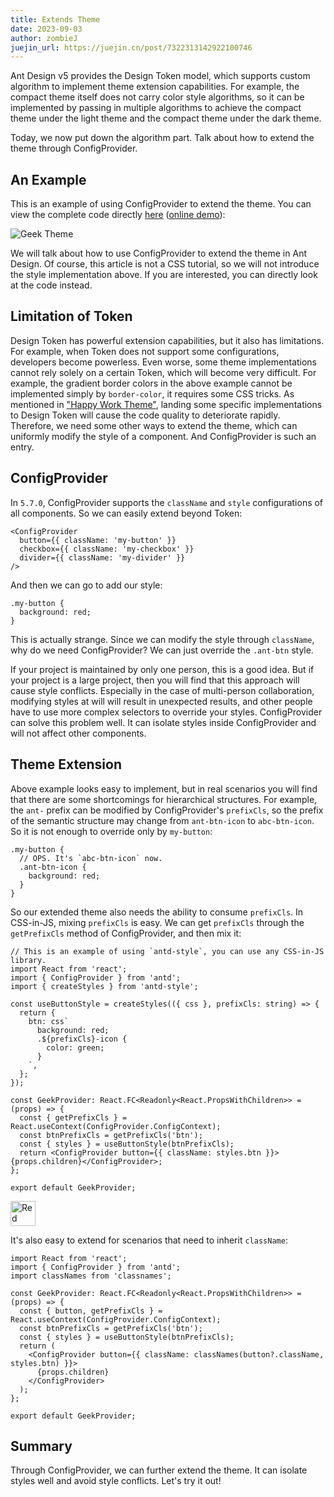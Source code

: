 ```yaml
---
title: Extends Theme
date: 2023-09-03
author: zombieJ
juejin_url: https://juejin.cn/post/7322313142922100746
---
```


Ant Design v5 provides the Design Token model, which supports custom algorithm to implement theme extension capabilities. For example, the compact theme itself does not carry color style algorithms, so it can be implemented by passing in multiple algorithms to achieve the compact theme under the light theme and the compact theme under the dark theme.

Today, we now put down the algorithm part. Talk about how to extend the theme through ConfigProvider.

## An Example

This is an example of using ConfigProvider to extend the theme. You can view the complete code directly [here](https://github.com/zombieJ/antd-geek-theme-sample) ([online demo](https://zombiej.github.io/antd-geek-theme-sample/demos/theme)):

![Geek Theme](https://mdn.alipayobjects.com/huamei_7uahnr/afts/img/A*i3kvR6-tozgAAAAAAAAAAAAADrJ8AQ/original)

We will talk about how to use ConfigProvider to extend the theme in Ant Design. Of course, this article is not a CSS tutorial, so we will not introduce the style implementation above. If you are interested, you can directly look at the code instead.

## Limitation of Token

Design Token has powerful extension capabilities, but it also has limitations. For example, when Token does not support some configurations, developers become powerless. Even worse, some theme implementations cannot rely solely on a certain Token, which will become very difficult. For example, the gradient border colors in the above example cannot be implemented simply by `border-color`, it requires some CSS tricks. As mentioned in ["Happy Work Theme"](/docs/blog/happy-work), landing some specific implementations to Design Token will cause the code quality to deteriorate rapidly. Therefore, we need some other ways to extend the theme, which can uniformly modify the style of a component. And ConfigProvider is such an entry.

## ConfigProvider

In `5.7.0`, ConfigProvider supports the `className` and `style` configurations of all components. So we can easily extend beyond Token:

```tsx
<ConfigProvider
  button={{ className: 'my-button' }}
  checkbox={{ className: 'my-checkbox' }}
  divider={{ className: 'my-divider' }}
/>
```

And then we can go to add our style:

```less
.my-button {
  background: red;
}
```

This is actually strange. Since we can modify the style through `className`, why do we need ConfigProvider? We can just override the `.ant-btn` style.

If your project is maintained by only one person, this is a good idea. But if your project is a large project, then you will find that this approach will cause style conflicts. Especially in the case of multi-person collaboration, modifying styles at will will result in unexpected results, and other people have to use more complex selectors to override your styles. ConfigProvider can solve this problem well. It can isolate styles inside ConfigProvider and will not affect other components.

## Theme Extension

Above example looks easy to implement, but in real scenarios you will find that there are some shortcomings for hierarchical structures. For example, the `ant-` prefix can be modified by ConfigProvider's `prefixCls`, so the prefix of the semantic structure may change from `ant-btn-icon` to `abc-btn-icon`. So it is not enough to override only by `my-button`:

```less
.my-button {
  // OPS. It's `abc-btn-icon` now.
  .ant-btn-icon {
    background: red;
  }
}
```

So our extended theme also needs the ability to consume `prefixCls`. In CSS-in-JS, mixing `prefixCls` is easy. We can get `prefixCls` through the `getPrefixCls` method of ConfigProvider, and then mix it:

```tsx
// This is an example of using `antd-style`, you can use any CSS-in-JS library.
import React from 'react';
import { ConfigProvider } from 'antd';
import { createStyles } from 'antd-style';

const useButtonStyle = createStyles(({ css }, prefixCls: string) => {
  return {
    btn: css`
      background: red;
      .${prefixCls}-icon {
        color: green;
      }
    `,
  };
});

const GeekProvider: React.FC<Readonly<React.PropsWithChildren>> = (props) => {
  const { getPrefixCls } = React.useContext(ConfigProvider.ConfigContext);
  const btnPrefixCls = getPrefixCls('btn');
  const { styles } = useButtonStyle(btnPrefixCls);
  return <ConfigProvider button={{ className: styles.btn }}>{props.children}</ConfigProvider>;
};

export default GeekProvider;
```

<img alt="Red Button" height="40" src="https://mdn.alipayobjects.com/huamei_7uahnr/afts/img/A*PvYITqIk2_8AAAAAAAAAAAAADrJ8AQ/original" />

It's also easy to extend for scenarios that need to inherit `className`:

```tsx
import React from 'react';
import { ConfigProvider } from 'antd';
import classNames from 'classnames';

const GeekProvider: React.FC<Readonly<React.PropsWithChildren>> = (props) => {
  const { button, getPrefixCls } = React.useContext(ConfigProvider.ConfigContext);
  const btnPrefixCls = getPrefixCls('btn');
  const { styles } = useButtonStyle(btnPrefixCls);
  return (
    <ConfigProvider button={{ className: classNames(button?.className, styles.btn) }}>
      {props.children}
    </ConfigProvider>
  );
};

export default GeekProvider;
```

## Summary

Through ConfigProvider, we can further extend the theme. It can isolate styles well and avoid style conflicts. Let's try it out!
